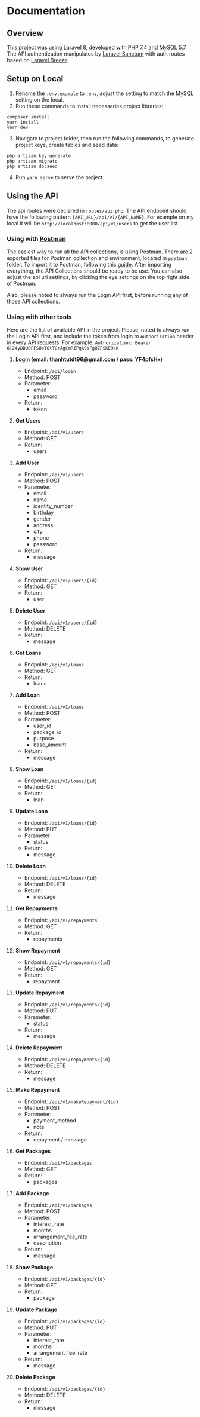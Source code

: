 # Documentation

## Overview

This project was using Laravel 8, developed with PHP 7.4 and MySQL 5.7. The API authentication manipulates
by [Laravel Sanctum](https://laravel.com/docs/8.x/sanctum#introduction)
with auth routes based on [Laravel Breeze](https://laravel.com/docs/8.x/starter-kits#laravel-breeze).

## Setup on Local

1. Rename the `.env.example` to `.env`, adjust the setting to match the MySQL setting on the local.
2. Run these commands to install necessaries project libraries:

```angular2html
composer install
yarn install
yarn dev
```

3. Navigate to project folder, then run the following commands, to generate project keys, create tables and seed data:

```angular2html
php artisan key:generate
php artisan migrate
php artisan db:seed
```

4. Run `yarn serve` to serve the project.

## Using the API

The api routes were declared in `routes/api.php`. The API endpoint should have the following
pattern `{API_URL}/api/v1/{API_NAME}`. For example on my local it will be `http://localhost:8000/api/v1/users` to get
the user list.

### Using with [Postman](https://www.postman.com/downloads/)

The easiest way to run all the API collections, is using Postman. There are 2 exported files for Postman collection and
environment, located in `postman` folder. To import it to Postman, following
this [guide](https://learning.postman.com/docs/getting-started/importing-and-exporting-data/). After importing
everything, the API Collections should be ready to be use. You can also adjust the api url settings, by clicking the eye
settings on the top right side of Postman.

Also, please noted to always run the Login API first, before running any of those API collections.

### Using with other tools

Here are the list of available API in the project. Please, noted to always run the Login API first, and include the
token from login to `Authorization`
header in every API requests. For example: `Authorization: Bearer 6|24yDDUDFFSUeTQtTGrAgCmRIPqk9sFgUZPSKE9sK`

1. **Login (email: thanhtutdt96@gmail.com / pass: YF4pfsHx)**
    - Endpoint: `/api/login`
    - Method: POST
    - Parameter:
        - email
        - password
    - Return:
        - token

2. **Get Users**
    - Endpoint: `/api/v1/users`
    - Method: GET
    - Return:
        - users

3. **Add User**
    - Endpoint: `/api/v1/users`
    - Method: POST
    - Parameter:
        - email
        - name
        - identity_number
        - birthday
        - gender
        - address
        - city
        - phone
        - password
    - Return:
        - message

4. **Show User**
    - Endpoint: `/api/v1/users/{id}`
    - Method: GET
    - Return:
        - user

5. **Delete User**
    - Endpoint: `/api/v1/users/{id}`
    - Method: DELETE
    - Return:
        - message

6. **Get Loans**
    - Endpoint: `/api/v1/loans`
    - Method: GET
    - Return:
        - loans

7. **Add Loan**
    - Endpoint: `/api/v1/loans`
    - Method: POST
    - Parameter:
        - user_id
        - package_id
        - purpose
        - base_amount
    - Return:
        - message

8. **Show Loan**
    - Endpoint: `/api/v1/loans/{id}`
    - Method: GET
    - Return:
        - loan

9. **Update Loan**
    - Endpoint: `/api/v1/loans/{id}`
    - Method: PUT
    - Parameter:
        - status
    - Return:
        - message

10. **Delete Loan**
    - Endpoint: `/api/v1/loans/{id}`
    - Method: DELETE
    - Return:
        - message

11. **Get Repayments**
    - Endpoint: `/api/v1/repayments`
    - Method: GET
    - Return:
        - repayments

12. **Show Repayment**
    - Endpoint: `/api/v1/repayments/{id}`
    - Method: GET
    - Return:
        - repayment

9. **Update Repayment**
    - Endpoint: `/api/v1/repayments/{id}`
    - Method: PUT
    - Parameter:
        - status
    - Return:
        - message

10. **Delete Repayment**
    - Endpoint: `/api/v1/repayments/{id}`
    - Method: DELETE
    - Return:
        - message

11. **Make Repayment**
    - Endpoint: `/api/v1/makeRepayment/{id}`
    - Method: POST
    - Parameter:
        - payment_method
        - note
    - Return:
        - repayment / message

12. **Get Packages**
    - Endpoint: `/api/v1/packages`
    - Method: GET
    - Return:
        - packages

13. **Add Package**
    - Endpoint: `/api/v1/packages`
    - Method: POST
    - Parameter:
        - interest_rate
        - months
        - arrangement_fee_rate
        - description
    - Return:
        - message

14. **Show Package**
    - Endpoint: `/api/v1/packages/{id}`
    - Method: GET
    - Return:
        - package

15. **Update Package**
    - Endpoint: `/api/v1/packages/{id}`
    - Method: PUT
    - Parameter:
        - interest_rate
        - months
        - arrangement_fee_rate
    - Return:
        - message

16. **Delete Package**
    - Endpoint: `/api/v1/packages/{id}`
    - Method: DELETE
    - Return:
        - message
    

